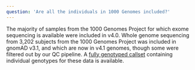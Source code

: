 ```yaml
---
question: 'Are all the individuals in 1000 Genomes included?'
---
```


The majority of samples from the 1000 Genomes Project for which exome sequencing is available were included in v4.0. Whole genome sequencing from 3,202 subjects from the 1000 Genomes Project was included in gnomAD v3.1, and which are now in v4.1 genomes, though some were filtered out by our QC pipeline. A [fully genotyped callset](/downloads#v3-hgdp-1kg) containing individual genotypes for these data is available.
